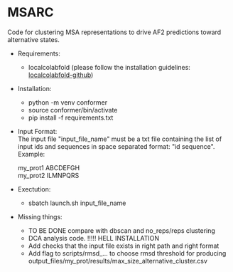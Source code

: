 # MSARC
Code for clustering MSA representations to drive AF2 predictions toward alternative states.

- Requirements: 
    - localcolabfold (please follow the installation guidelines: [localcolabfold-github](https://github.com/YoshitakaMo/localcolabfold))

- Installation:
    - python -m venv conformer
    - source conformer/bin/activate
    - pip install -f requirements.txt 

- Input Format:  
    The input file "input_file_name" must be a txt file containing the list of input ids and sequences in space separated format: "id sequence".
    Example:
    
    my_prot1 ABCDEFGH  
    my_prot2 ILMNPQRS

- Exectution: 
    - sbatch launch.sh input_file_name 

- Missing things:
    - TO BE DONE compare with dbscan and no_reps/reps clustering
    - DCA analysis code. !!!!! HELL INSTALLATION
    - Add checks that the input file exists in right path and right format
    - Add flag to scripts/rmsd_... to choose rmsd threshold for producing output_files/my_prot/results/max_size_alternative_cluster.csv
